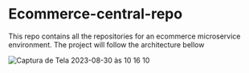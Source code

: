 # Ecommerce-central-repo

This repo contains all the repositories for an ecommerce microservice environment. The project will follow the architecture bellow

![Captura de Tela 2023-08-30 às 10 16 10](https://github.com/luisbelisario/ecommerce-central-repo/assets/48885341/8480df45-2b7e-4d7f-afe2-52d40d02d434)
